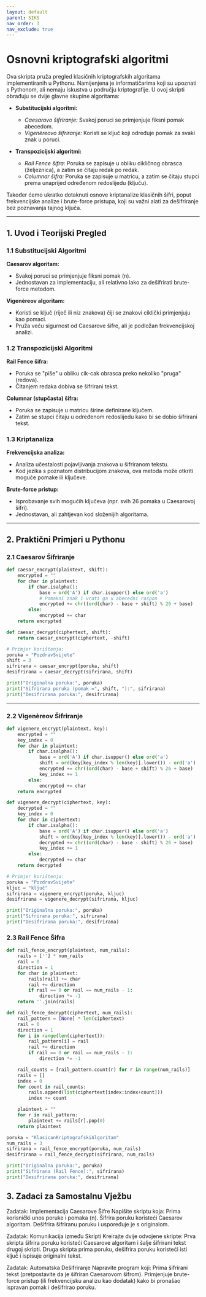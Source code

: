 ```yaml
---
layout: default
parent: SIKS
nav_order: 3
nav_exclude: true
---
```


# Osnovni kriptografski algoritmi

Ova skripta pruža pregled klasičnih kriptografskih algoritama implementiranih u Pythonu. Namijenjena je informatičarima koji su upoznati s Pythonom, ali nemaju iskustva u području kriptografije. U ovoj skripti obrađuju se dvije glavne skupine algoritama:

- **Substitucijski algoritmi:**  
  - *Caesarovo šifriranje:* Svakoj poruci se primjenjuje fiksni pomak abecedom.  
  - *Vigenèreovo šifriranje:* Koristi se ključ koji određuje pomak za svaki znak u poruci.

- **Transpozicijski algoritmi:**  
  - *Rail Fence šifra:* Poruka se zapisuje u obliku cikličnog obrasca (željeznica), a zatim se čitaju redak po redak.  
  - *Columnar šifra:* Poruka se zapisuje u matricu, a zatim se čitaju stupci prema unaprijed određenom redoslijedu (ključu).

Također ćemo ukratko dotaknuti osnove kriptanalize klasičnih šifri, poput frekvencijske analize i brute-force pristupa, koji su važni alati za dešifriranje bez poznavanja tajnog ključa.

---

## 1. Uvod i Teorijski Pregled

### 1.1 Substitucijski Algoritmi

**Caesarov algoritam:**

- Svakoj poruci se primjenjuje fiksni pomak (n).  
- Jednostavan za implementaciju, ali relativno lako za dešifrirati brute-force metodom.

**Vigenèreov algoritam:**

- Koristi se ključ (riječ ili niz znakova) čiji se znakovi ciklički primjenjuju kao pomaci.  
- Pruža veću sigurnost od Caesarove šifre, ali je podložan frekvencijskoj analizi.

### 1.2 Transpozicijski Algoritmi

**Rail Fence šifra:**  

- Poruka se "piše" u obliku cik-cak obrasca preko nekoliko "pruga" (redova).  
- Čitanjem redaka dobiva se šifrirani tekst.

**Columnar (stupčasta) šifra:**  

- Poruka se zapisuje u matricu širine definirane ključem.  
- Zatim se stupci čitaju u određenom redoslijedu kako bi se dobio šifrirani tekst.

### 1.3 Kriptanaliza

**Frekvencijska analiza:**

- Analiza učestalosti pojavljivanja znakova u šifriranom tekstu.  
- Kod jezika s poznatom distribucijom znakova, ova metoda može otkriti moguće pomake ili ključeve.

**Brute-force pristup:**

- Isprobavanje svih mogućih ključeva (npr. svih 26 pomaka u Caesarovoj šifri).  
- Jednostavan, ali zahtjevan kod složenijih algoritama.

---

## 2. Praktični Primjeri u Pythonu

### 2.1 Caesarov Šifriranje

```python
def caesar_encrypt(plaintext, shift):
    encrypted = ""
    for char in plaintext:
        if char.isalpha():
            base = ord('A') if char.isupper() else ord('a')
            # Pomakni znak i vrati ga u abecedni raspon
            encrypted += chr((ord(char) - base + shift) % 26 + base)
        else:
            encrypted += char
    return encrypted

def caesar_decrypt(ciphertext, shift):
    return caesar_encrypt(ciphertext, -shift)

# Primjer korištenja:
poruka = "PozdravSvijete"
shift = 3
sifrirana = caesar_encrypt(poruka, shift)
desifrirana = caesar_decrypt(sifrirana, shift)

print("Originalna poruka:", poruka)
print("Sifrirana poruka (pomak =", shift, "):", sifrirana)
print("Desifrirana poruka:", desifrirana)
```

---

### 2.2 Vigenèreov Šifriranje

```python
def vigenere_encrypt(plaintext, key):
    encrypted = ""
    key_index = 0
    for char in plaintext:
        if char.isalpha():
            base = ord('A') if char.isupper() else ord('a')
            shift = ord(key[key_index % len(key)].lower()) - ord('a')
            encrypted += chr((ord(char) - base + shift) % 26 + base)
            key_index += 1
        else:
            encrypted += char
    return encrypted

def vigenere_decrypt(ciphertext, key):
    decrypted = ""
    key_index = 0
    for char in ciphertext:
        if char.isalpha():
            base = ord('A') if char.isupper() else ord('a')
            shift = ord(key[key_index % len(key)].lower()) - ord('a')
            decrypted += chr((ord(char) - base - shift) % 26 + base)
            key_index += 1
        else:
            decrypted += char
    return decrypted

# Primjer korištenja:
poruka = "PozdravSvijete"
kljuc = "ključ"
sifrirana = vigenere_encrypt(poruka, kljuc)
desifrirana = vigenere_decrypt(sifrirana, kljuc)

print("Originalna poruka:", poruka)
print("Sifrirana poruka:", sifrirana)
print("Desifrirana poruka:", desifrirana)
```

### 2.3 Rail Fence Šifra

```python
def rail_fence_encrypt(plaintext, num_rails):
    rails = [''] * num_rails
    rail = 0
    direction = 1
    for char in plaintext:
        rails[rail] += char
        rail += direction
        if rail == 0 or rail == num_rails - 1:
            direction *= -1
    return ''.join(rails)

def rail_fence_decrypt(ciphertext, num_rails):
    rail_pattern = [None] * len(ciphertext)
    rail = 0
    direction = 1
    for i in range(len(ciphertext)):
        rail_pattern[i] = rail
        rail += direction
        if rail == 0 or rail == num_rails - 1:
            direction *= -1

    rail_counts = [rail_pattern.count(r) for r in range(num_rails)]
    rails = []
    index = 0
    for count in rail_counts:
        rails.append(list(ciphertext[index:index+count]))
        index += count

    plaintext = ""
    for r in rail_pattern:
        plaintext += rails[r].pop(0)
    return plaintext

poruka = "KlasicanKriptografskiAlgoritam"
num_rails = 3
sifrirana = rail_fence_encrypt(poruka, num_rails)
desifrirana = rail_fence_decrypt(sifrirana, num_rails)

print("Originalna poruka:", poruka)
print("Sifrirana (Rail Fence):", sifrirana)
print("Desifrirana poruka:", desifrirana)
```

## 3. Zadaci za Samostalnu Vježbu

Zadatak: Implementacija Caesarove Šifre
Napišite skriptu koja:
    Prima korisnički unos poruke i pomaka (n).
    Šifrira poruku koristeći Caesarov algoritam.
    Dešifrira šifriranu poruku i uspoređuje je s originalom.

Zadatak: Komunikacija između Skripti
Kreirajte dvije odvojene skripte:
    Prva skripta šifrira poruku koristeći Caesarove algoritam i šalje šifrirani tekst drugoj skripti.
    Druga skripta prima poruku, dešifrira poruku koristeći isti ključ i ispisuje originalni tekst.

Zadatak: Automatska Dešifriranje
Napravite program koji:
    Prima šifrirani tekst (pretpostavite da je šifriran Caesarovom šifrom).
    Primjenjuje brute-force pristup (ili frekvencijsku analizu kao dodatak) kako bi pronašao ispravan pomak i dešifrirao poruku.